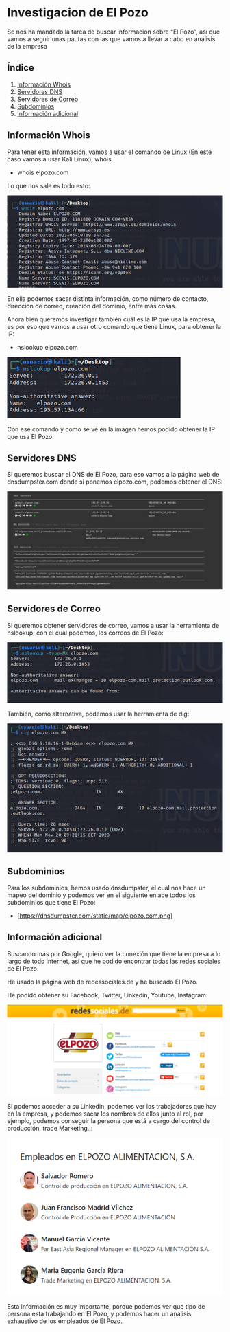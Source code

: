 # Investigacion de El Pozo

Se nos ha mandado la tarea de buscar información sobre “El Pozo”, así que vamos a seguir unas pautas con las que vamos a llevar a cabo en análisis de la empresa

## Índice
1. [Información Whois](#id1)
2. [Servidores DNS](#id2)
3. [Servidores de Correo](#id3)
4. [Subdominios](#id4)
5. [Información adicional](#id5)

## Información Whois<a name="id1"></a>

Para tener esta información, vamos a usar el comando de Linux (En este caso vamos a usar Kali Linux), whois.

* whois elpozo.com

Lo que nos sale es todo esto:

![](img/1.png)

En ella podemos sacar distinta información, como número de contacto, dirección de correo, creación del dominio, entre más cosas.

Ahora bien queremos investigar también cuál es la IP que usa la empresa, es por eso que vamos a usar otro comando que tiene Linux, para obtener la IP:

* nslookup elpozo.com

![](img/2.png)

Con ese comando y como se ve en la imagen hemos podido obtener la IP que usa El Pozo.

## Servidores DNS<a name="id2"></a>

Si queremos buscar el DNS de El Pozo, para eso vamos a la página web de dnsdumpster.com donde si ponemos elpozo.com, podemos obtener el DNS:

![](img/3.png)

## Servidores de Correo<a name="id3"></a>

Si queremos obtener servidores de correo, vamos a usar la herramienta de nslookup, con el cual podemos, los correos de El Pozo:

![](img/4.png)

También, como alternativa, podemos usar la herramienta de dig:

![](img/5.png)

## Subdominios<a name="id4"></a>

Para los subdominios, hemos usado dnsdumpster, el cual nos hace un mapeo del dominio y podemos ver en el siguiente enlace todos los subdominios que tiene El Pozo:

* [https://dnsdumpster.com/static/map/elpozo.com.png]

## Información adicional<a name="id5"></a>

Buscando más por Google, quiero ver la conexión que tiene la empresa a lo largo de todo internet, así que he podido encontrar todas las redes sociales de El Pozo.

He usado la página web de redessociales.de y he buscado El Pozo.

He podido obtener su Facebook, Twitter, Linkedin, Youtube, Instagram:

![](img/6.png)

Si podemos acceder a su Linkedin, podemos ver los trabajadores que hay en la empresa, y podemos sacar los nombres de ellos junto al rol, por ejemplo, podemos conseguir la persona que está a cargo del control de producción, trade Marketing..:

![](img/7.png)

Esta información es muy importante, porque podemos ver que tipo de persona esta trabajando en El Pozo, y podemos hacer  un análisis exhaustivo de los empleados de El Pozo.
